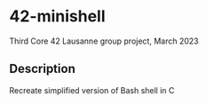 # 42-minishell
Third Core 42 Lausanne group project, March 2023
## Description
Recreate simplified version of Bash shell in C
